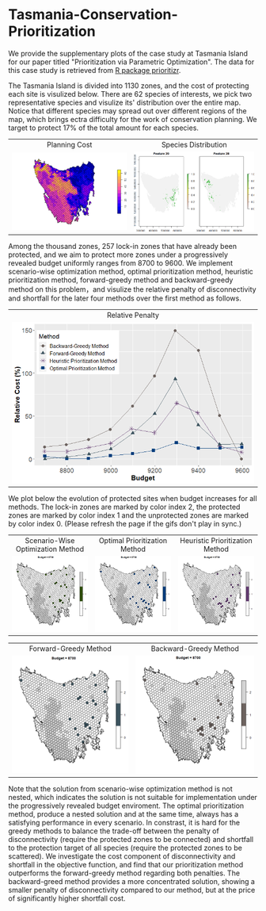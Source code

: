 # Tasmania-Conservation-Prioritization
We provide the supplementary plots of the case study at Tasmania Island for our paper titled "Prioritization via Parametric Optimization". The data for this case study is retrieved from [R package prioritizr](https://cran.r-project.org/web/packages/prioritizr/vignettes/tasmania.html).

The Tasmania Island is divided into 1130 zones, and the cost of protecting each site is visulized below. There are 62 species of interests, we pick two representative species and visulize its' distribution over the entire map. Notice that different species may spread out over different regions of the map, which brings ectra difficulty for the work of conservation planning. We target to protect 17% of the total amount for each species. 

<table align="center">
   <tr>
     <td align="center">Planning Cost</td>
     <td align="center">Species Distribution</td>
   </tr>
   <tr>
      <td><img src="https://github.com/ConservationPrioritization/Tasmania-Conservation-Prioritization/blob/main/Cite_Cost.png" width = 400px></td>
      <td><img src="https://github.com/ConservationPrioritization/Tasmania-Conservation-Prioritization/blob/main/Feature_Plot.png" width = 400px></td>
  </tr>
</table>

Among the thousand zones, 257 lock-in zones that have already been protected, and we aim to protect more zones under a progressively revealed budget uniformly ranges from 8700 to 9600. We implement scenario-wise optimization method, optimal prioritization method, heuristic prioritization method, forward-greedy method and backward-greedy method on this problem，and visulize the relative penalty of disconnectivity and shortfall for the later four methods over the first method as follows.

<table align="center">
   <tr>
     <td align="center">Relative Penalty</td>
   </tr>
   <tr>
      <td><img src="https://github.com/ConservationPrioritization/Tasmania-Conservation-Prioritization/blob/main/Relative_Cost.png" width = 500px></td>
  </tr>
</table>

We plot below the evolution of protected sites when budget increases for all methods. The lock-in zones are marked by color index 2, the protected zones are marked by color index 1 and the unprotected zones are marked by color index 0. (Please refresh the page if the gifs don't play in sync.)


<table>
  <tr>
    <td align="center">Scenario-Wise Optimization Method</td>
    <td align="center">Optimal Prioritization Method</td>
    <td align="center">Heuristic Prioritization Method</td>
  </tr>
  <tr>
    <td><img src = "https://github.com/ConservationPrioritization/Tasmania-Conservation-Prioritization/blob/main/ScenOptAnimation.gif" width = 300px></td>
    <td><img src = "https://github.com/ConservationPrioritization/Tasmania-Conservation-Prioritization/blob/main/OptPrioAnimation.gif" width = 300px></td>
    <td><img src = "https://github.com/ConservationPrioritization/Tasmania-Conservation-Prioritization/blob/main/HeuPrioAnimation.gif" width = 300px></td>
   </tr> 
</table>

<table align="center">
   <tr>
     <td align="center">Forward-Greedy Method</td>
     <td align="center">Backward-Greedy Method</td>
   </tr>
   <tr>
      <td><img src="https://github.com/ConservationPrioritization/Tasmania-Conservation-Prioritization/blob/main/ForGreedyAnimation.gif" width = 300px></td>
      <td><img src="https://github.com/ConservationPrioritization/Tasmania-Conservation-Prioritization/blob/main/BackGreedyAnimation.gif" width = 300px></td>
  </tr>
</table>

Note that the solution from scenario-wise optimization method is not nested, which indicates the solution is not suitable for implementation under the progressively revealed budget enviroment. The optimal prioritization method, produce a nested solution and at the same time, always has a satisfying performance in every scenario. In constrast, it is hard for the greedy methods to balance the trade-off between the penalty of disconnectivity (require the protected zones to be connected) and shortfall to the protection target of all species (require the protected zones to be scattered). We investigate the cost component of disconnectivity and shortfall in the objective function, and find that our prioritization method outperforms the forward-greedy method regarding both penalties. The backward-greed method provides a more concentrated solution, showing a smaller penalty of disconnectivity compared to our method, but at the price of significantly higher shortfall cost. 
